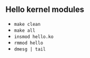 ## Hello kernel modules
- `make clean`
- `make all`
- `insmod hello.ko`
- `rmmod hello`
- `dmesg | tail`

